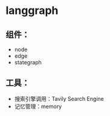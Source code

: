 # langgraph 

## 组件：
- node
- edge
- stategraph

## 工具：
- 搜索引擎调用：Tavily Search Engine
- 记忆管理：memory
